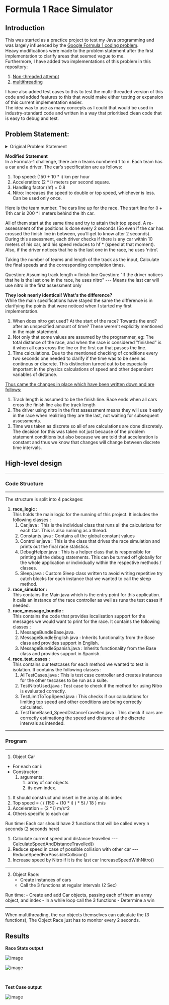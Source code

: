 # Formula 1 Race Simulator

## Introduction
This was started as a practice project to test my Java programming and was largely influenced by the [Google Formula 1 coding problem](https://www.geeksforgeeks.org/google-interview-question-for-java-position/). <br> Heavy modifications were made to the problem statement after the first implementation to clarify areas that seemed vague to me. <br> Furthermore, I have added two implementations of this problem in this repository: 
1. [Non-threaded attempt](https://github.com/DoesDevStuff/Formulal1-strategy-simulator/tree/main/Non%20Threaded%20versions/Improved%20non%20threaded%20version)
2. [multithreading](https://github.com/DoesDevStuff/Formulal1-strategy-simulator/tree/main/src) <br>

I have also added test cases to this to test the multi-threaded version of this code and added features to this that would make either testing or expansion of this current implementation easier.
<br>
The idea was to use as many concepts as I could that would be used in industry-standard code and written in a way that prioritised clean code that is easy to debug and test.

## Problem Statement: 
<details>
<summary>Original Problem Statement</summary>
<br>
In a Formula-1 challenge, there are n teams numbered 1 to n. Each team has a car and a driver. Car’s specification are as follows:
* Top speed: (150 + 10 * i) km per hour
* Acceleration: (2 * i) meter per second square.
* Handling factor (hf) = 0.8
* Nitro : Increases the speed to double or top speed, whichever is less. Can be used only once.

Here i is the team number.
The cars line up for the race. The start line for (i + 1)th car is 200 * i meters behind the ith car.

All of them start at the same time and try to attain their top speed. A re-assessment of the positions is done every 2 seconds (So even if the car has crossed the finish line in between, you’ll get to know after 2 seconds). During this assessment, each driver checks if there is any car within 10 meters of his car, his speed reduces to: hf * (speed at that moment). Also, if the driver notices that he is the last one on the race, he uses ‘nitro’.

Taking the number of teams and length of track as the input, Calculate the final speeds and the corresponding completion times.
</details>

<b> Modified Statement </b> <br>
In a Formula-1 challenge, there are n teams numbered 1 to n. Each team has a car and a driver. The car’s specification are as follows:
1. Top speed: (150 + 10 * i) km per hour
2. Acceleration: (2 * i) meters per second square.
3. Handling factor (hf) = 0.8
4. Nitro: Increases the speed to double or top speed, whichever is less. Can be used only once.

Here is the team number.
The cars line up for the race. The start line for (i + 1)th car is 200 * i meters behind the ith car.

All of them start at the same time and try to attain their top speed.
A re-assessment of the positions is done every 2 seconds (So even if the car has crossed the finish line in between, you’ll get to know after 2 seconds).
During this assessment, each driver checks if there is any car within 10 meters of his car, and his speed reduces to hf * (speed at that moment).
Also, if the driver notices that he is the last one in the race, he uses ‘nitro’.

Taking the number of teams and length of the track as the input, Calculate the final speeds and the corresponding completion times.

Question: Assuming track length = finish line
Question: "If the driver notices that he is the last one in the race, he uses nitro" --- Means the last car will use nitro in the first assessment only
<br>

<b> They look nearly identical! What's the difference? </b> <br>
While the main specifications have stayed the same the difference is in clarifying the points that were noticed when I started my first implementation.
1. When does nitro get used? At the start of the race? Towards the end? after an unspecified amount of time? These weren't explicitly mentioned in the main statement.
2. Not only that some values are assumed by the programmer, eg: The total distance of the race, and when the race is considered "finished" is it when all cars cross the line or the first car that passes the line.
3. Time calculations. Due to the mentioned checking of conditions every two seconds one needed to clarify if the time was to be seen as continous or discrete. This distinction turned out to be especially important in the physics calculations of speed and other dependent variables of distance.

<ins>Thus came the changes in place which have been written down and are follows:</ins> <br>
1. Track length is assumed to be the finish line. Race ends when all cars cross the finish line aka the track length
2. The driver using nitro in the first assessment means they will use it early in the race when realizing they are the last, not waiting for subsequent assessments.
3. Time was taken as discrete so all of are calculations are done discretely. The decision for this was taken not just because of the problem statement conditions but also because we are told that acceleration is constant and thus we know that changes will change between discrete time intervals.

## High-level design
----------------------------------------------------------------------------------------------------
### Code Structure
----------------------------------------------------------------------------------------------------
The structure is split into 4 packages:
1. <b>race_logic : </b> <br> This holds the main logic for the running of this project. It includes the following classes :
	1. Car.java : This is the individual class that runs all the calculations for each Car. This is also running as a thread.
 	2. Constants.java : Contains all the global constant values
  	3. Controller.java : This is the class that drives the race simulation and prints out the final race statistics.
   	4. DebugHelper.java : This is a helper class that is responsible for printing all the debug statements. This can be turned off globally for the whole application or individually within the respective methods / classes.
   	5. Sleep.java : Custom Sleep class written to avoid writing repetitive try catch blocks for each instance that we wanted to call the sleep method.
2. <b>race_simulator : </b> <br> This contains the Main.java which is the entry point for this application. It calls an instance of the race controller as well as runs the test cases if needed.
3. <b>race_message_bundle : </b> <br> This contains the code that provides localisation support for the messages we would want to print for the race. It contains the following classes :
	1. MessageBundleBase.java.
 	2. MessageBundleEnglish.java : Inherits functionality from the Base class and provides support in English.
  	3. MessageBundleSpanish.java : Inherits functionality from the Base class and provides support in Spanish.
4. <b>race_test_cases : </b> <br> This contains our testcases for each method we wanted to test in isolation. It contains the following classes :
	1. AllTestCases.java : This is test case controller and creates instances for the other tescases to be run as a suite.
 	2. TestNitroUsed.java : Test case to check if the method for using Nitro is evaluated correctly.
  	3. TestLimitToTopSpeed.java : This checks if our calculations for limiting top speed and other conditions are being correctly calculated.
   	4. TestTimeBased_SpeedDistanceTravelled.java : This check if cars are correctly estimationg the speed and distance at the discrete intervals as intended.
----------------------------------------------------------------------------------------------------
### Program
----------------------------------------------------------------------------------------------------
1. Object Car
  - For each car i:
  - Constructor:
      1. arguments:
         1. array of car objects
         2. its own index.
  1. It should construct and insert in the array at its index
  2. Top speed = ( ( (150 + (10 * i) ) * 5) / 18 ) m/s
  3. Acceleration = (2 * i) m/s^2
  4. Others specific to each car

Run time:
Each car should have 2 functions that will be called every n seconds (2 seconds here)
1) Calculate current speed and distance teavelled --- CalculateSpeedAndDistanceTravelled()
2) Reduce speed in case of possible collision with other car --- ReduceSpeedForPossibleCollision()
3) Increase speed by Nitro if it is the last car IncreaseSpeedWithNitro()

----------------------------------------------------------------------------------------------------
2. Object Race:
   - Create instances of cars
   - Call the 3 functions at regular intervals (2 Sec)

Run time:
	- Create and add Car objects, passing each of them an array object, and index
	- In a while loop call the 3 functions
	- Determine a win

----------------------------------------------------------------------------------------------------
When multithreading, the car objects themselves can calculate the (3 functions), The Object Race
just has to monitor every 2 seconds.

## Results
<b> Race Stats output </b>

![image](https://github.com/DoesDevStuff/Formulal1-strategy-simulator/assets/74312830/c759fc4e-ea27-4fcd-9d88-ce1f2dd655d6)

![image](https://github.com/DoesDevStuff/Formulal1-strategy-simulator/assets/74312830/18e8dd4c-15ea-440c-be60-e804c0b74797)

<br>

<b> Test Case output </b>

![image](https://github.com/DoesDevStuff/Formulal1-strategy-simulator/assets/74312830/a1602c33-2aaf-425d-8725-6a292b2bedcc)
